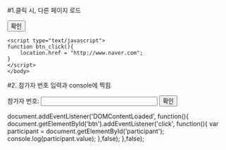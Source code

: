 


#1.클릭 시, 다른 페이지 로드 
<html>
	<head></head>
	<body>
	<input type ="button" value ="확인" onclick = "btn_click()"/>

	<script type="text/javascript">
	function btn_click(){
		location.href = "http://www.naver.com";
	}
	</script>
	</body>
	
</html>

#2. 참가자 번호 입력과 console에 찍힘 

<form>
 <label for ="participant"> 참가자 번호: </label>
 <input id = "participant" participant ="participant" type ="text" size ="30"/>
 <input id = "btn" type ="button" value ="확인"/>
</form>
<div id = "startpoint"></div>

document.addEventListener('DOMContentLoaded', function(){
 document.getElementById('btn').addEventListener('click', function(){
 var participant = document.getElementById('participant');
 console.log(participant.value);
 },false);
},false);
